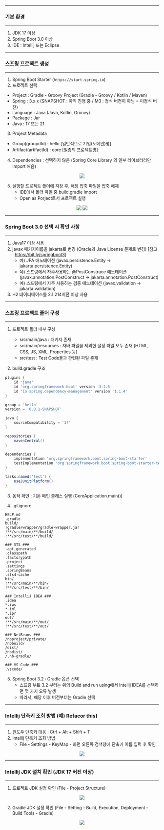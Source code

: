 -----
### 기본 환경
-----
1. JDK 17 이상 
2. Spring Boot 3.0 이상
3. IDE : Intellij 또는 Eclipse

-----
### 스프링 프로젝트 생성
-----
1. Spring Boot Starter (```https://start.spring.io```)
2. 프로젝트 선택 
  - Project : Gradle - Groovy Project (Gradle - Groovy / Kotlin / Maven)
  - Spring : 3.x.x (SNAPSHOT : 아직 진행 중 / M3 : 정식 버전이 아님 = 미정식 버전)
  - Language : Java (Java, Kotlin, Groovy)
  - Package : Jar
  - Java : 17 또는 21

3. Project Metadata
  - Group(groupdId) : hello [일반적으로 기업(도메인)명]
  - Artifact(artifactId) : core [일종의 프로젝트명]

4. Dependencies : 선택하지 않음 (Spring Core Library 외 일부 라이브러리만 Import 해옴)

<div align="center">
<img src="https://github.com/sooyounghan/HTTP/assets/34672301/15423c95-ce4e-48cc-a621-3d835383bbfa">
</div>

5. 실행할 프로젝트 폴더에 저장 후, 해당 압축 파일을 압축 해제
   - IDE에서 폴더 파일 중 build.gradle Import
   - Open as Porject로서 프로젝트 실행
<div align="center">
<img src="https://github.com/sooyounghan/JavaScript/assets/34672301/ab977b07-0731-4947-9208-e21634196992">
<img src="https://github.com/sooyounghan/JavaScript/assets/34672301/97a53c44-5ffc-49d9-857f-5360991d1656">
</div>

-----
### Spring Boot 3.0 선택 시 확인 사항
-----
1. Java17 이상 사용
2. javax 패키지이름을 jakarta로 변경 (Oracle과 Java License 문제로 변경) [참고 : https://bit.ly/springboot3]
   - 예) JPA 애노테이션 (javax.persistence.Entity -> jakarta.persistence.Entity)
   - 예) 스프링에서 자주사용하는 @PostConstruce 애노테이션 (javax.annotation.PostConstruct -> jakarta.annotation.PostConstruct)
   - 예) 스프링에서 자주 사용하는 검증 애노테이션 (javax.vaildation -> jakarta.vaildation)
4. H2 데이터베이스를 2.1.214버전 이상 사용

-----
### 스프링 프로젝트 폴더 구성
-----
1. 프로젝트 폴더 내부 구성

   - src/main/java : 패키지 존재
   - src/main/resources : 자바 파일을 제외한 설정 파일 모두 존재 (HTML, CSS, JS, XML, Properties 등)
   - src/test : Test Code들과 관련된 파일 존재
  
2. build.gradle 구조
```gradle
plugins {
	id 'java'
	id 'org.springframework.boot' version '3.2.5'
	id 'io.spring.dependency-management' version '1.1.4'
}

group = 'hello'
version = '0.0.1-SNAPSHOT'

java {
	sourceCompatibility = '17'
}

repositories {
	mavenCentral()
}

dependencies {
	implementation 'org.springframework.boot:spring-boot-starter'
	testImplementation 'org.springframework.boot:spring-boot-starter-test'
}

tasks.named('test') {
	useJUnitPlatform()
}
```

3. 동작 확인 : 기본 메인 클래스 실행 (CoreApplication.main())

4. .gitignore
```
HELP.md
.gradle
build/
!gradle/wrapper/gradle-wrapper.jar
!**/src/main/**/build/
!**/src/test/**/build/

### STS ###
.apt_generated
.classpath
.factorypath
.project
.settings
.springBeans
.sts4-cache
bin/
!**/src/main/**/bin/
!**/src/test/**/bin/

### IntelliJ IDEA ###
.idea
*.iws
*.iml
*.ipr
out/
!**/src/main/**/out/
!**/src/test/**/out/

### NetBeans ###
/nbproject/private/
/nbbuild/
/dist/
/nbdist/
/.nb-gradle/

### VS Code ###
.vscode/
```

5. Spring Boot 3.2 : Gradle 옵션 선택
   - 스프링 부트 3.2 부터는 위의 Build and run using에서 Intellij IDEA를 선택하면 몇 가지 오류 발생
   - 따라서, 해당 이후 버전부터는 Gradle 선택
     
-----
### Intellij 단축키 조회 방법 (예) Refacor this)
-----
1. 윈도우 단축키 대응 : Ctrl + Alt + Shift + T
2. Intellij 단축키 조회 방법
   - File - Settings - KeyMap - 화면 오른쪽 검색창에 단축키 이름 입력 후 확인
<div align="center">
<img src="https://github.com/sooyounghan/JavaScript/assets/34672301/eb47574e-c30a-40a6-a476-ec0bc318e3c2">
</div>

-----
### Intellij JDK 설치 확인 (JDK 17 버전 이상)
-----
1. 프로젝트 JDK 설정 확인 (File - Project Structure)
<div align="center">
<img src="https://github.com/sooyounghan/HTTP/assets/34672301/8871181d-d0e2-4f5a-b934-e99a95f4cc44">
</div>

2. Gradle JDK 설정 확인 (File - Setting - Build, Execution, Deployment - Build Tools - Gradle)
<div align="center">
<img src="https://github.com/sooyounghan/HTTP/assets/34672301/d37f35c3-b0f9-45f8-b4d3-5347d2856c84">
</div>

